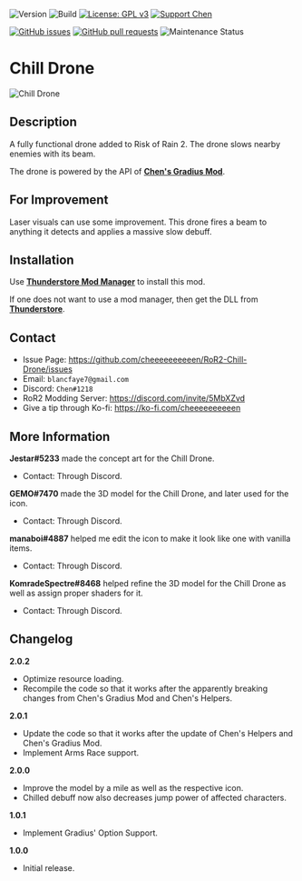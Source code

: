 ![Version](https://img.shields.io/badge/Version-2.0.2-orange)
![Build](https://github.com/cheeeeeeeeeen/RoR2-Chill-Drone/workflows/Build/badge.svg)
[![License: GPL v3](https://img.shields.io/badge/License-GPLv3-blue.svg)](https://www.gnu.org/licenses/gpl-3.0)
[![Support Chen](https://img.shields.io/badge/Support-Chen-ff69b4)](https://ko-fi.com/cheeeeeeeeeen)

[![GitHub issues](https://img.shields.io/github/issues/cheeeeeeeeeen/RoR2-Chill-Drone)](https://github.com/cheeeeeeeeeen/RoR2-Chill-Drone/issues)
[![GitHub pull requests](https://img.shields.io/github/issues-pr/cheeeeeeeeeen/RoR2-Chill-Drone)](https://github.com/cheeeeeeeeeen/RoR2-Chill-Drone/pulls)
![Maintenance Status](https://img.shields.io/badge/Maintainance-Active-brightgreen)

# Chill Drone

![Chill Drone](https://puu.sh/HSNMg.png)

## Description

A fully functional drone added to Risk of Rain 2. The drone slows nearby enemies with its beam.

The drone is powered by the API of **[Chen's Gradius Mod](https://github.com/cheeeeeeeeeen/RoR2-ChensGradiusMod)**.

## For Improvement
Laser visuals can use some improvement. This drone fires a beam to anything it detects and applies a massive slow debuff.

## Installation

Use **[Thunderstore Mod Manager](https://www.overwolf.com/app/Thunderstore-Thunderstore_Mod_Manager)** to install this mod.

If one does not want to use a mod manager, then get the DLL from **[Thunderstore](https://thunderstore.io/package/Chen/ChillDrone/)**.

## Contact
- Issue Page: https://github.com/cheeeeeeeeeen/RoR2-Chill-Drone/issues
- Email: `blancfaye7@gmail.com`
- Discord: `Chen#1218`
- RoR2 Modding Server: https://discord.com/invite/5MbXZvd
- Give a tip through Ko-fi: https://ko-fi.com/cheeeeeeeeeen


## More Information

**Jestar#5233** made the concept art for the Chill Drone.
- Contact: Through Discord.

**GEMO#7470** made the 3D model for the Chill Drone, and later used for the icon.
- Contact: Through Discord.

**manaboi#4887** helped me edit the icon to make it look like one with vanilla items.
- Contact: Through Discord.

**KomradeSpectre#8468** helped refine the 3D model for the Chill Drone as well as assign proper shaders for it.
- Contact: Through Discord.

## Changelog

**2.0.2**
- Optimize resource loading.
- Recompile the code so that it works after the apparently breaking changes from Chen's Gradius Mod and Chen's Helpers.

**2.0.1**
- Update the code so that it works after the update of Chen's Helpers and Chen's Gradius Mod.
- Implement Arms Race support.

**2.0.0**
- Improve the model by a mile as well as the respective icon.
- Chilled debuff now also decreases jump power of affected characters.

**1.0.1**
- Implement Gradius' Option Support.

**1.0.0**
- Initial release.
